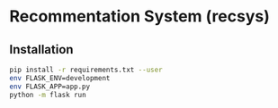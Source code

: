 # Recommentation System (recsys)

## Installation

```sh
pip install -r requirements.txt --user
env FLASK_ENV=development
env FLASK_APP=app.py
python -m flask run
```
